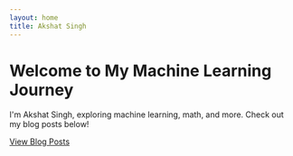 ```yaml
---
layout: home
title: Akshat Singh
---
```

# Welcome to My Machine Learning Journey

I'm Akshat Singh, exploring machine learning, math, and more. Check out my blog posts below!

[View Blog Posts](#blog)
